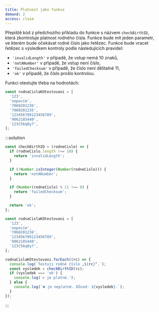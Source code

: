 ```yaml
---
title: Platnost jako funkce
demand: 2
access: claim
---
```


Přepiště kód z předchozího příkladu do funkce s názvem `checkBirthID`, která zkontroluje platnost rodného čísla. Funkce bude mít jeden parametr, ve kterém bude očekávat rodné číslo jako řetězec. Funkce bude vracet řetězec s výsledkem kontroly podle následujících pravidel:

- `'invalidLength'` v případě, že vstup nemá 10 znaků,
- `'notANumber'` v případě, že vstup není číslo,
- `'failedChecksum'` v případě, že číslo není dělitalné 11,
- `'ok'` v případě, že číslo prošlo kontrolou.

Funkci otestujte třeba na hodnotách:

```js
const rodnaCislaKOtestovani = [
  '123',
  'nepovím',
  '7060201236',
  '7060201235',
  '123456789123456789',
  '9062185440',
  '123č56q8y7',
];
```

:::solution

```js
const checkBirthID = (rodneCislo) => {
  if (rodneCislo.length !== 10) {
    return 'invalidLength';
  }

  if (!Number.isInteger(Number(rodneCislo))) {
    return 'notANumber';
  }

  if (Number(rodneCislo) % 11 !== 0) {
    return 'failedChecksum';
  }

  return 'ok';
};

const rodnaCislaKOtestovani = [
  '123',
  'nepovím',
  '7060201236',
  '123456789123456789',
  '9062185440',
  '123č56q8y7',
];

rodnaCislaKOtestovani.forEach((rc) => {
  console.log(`Testuji rodné číslo „${rc}“.`);
  const vysledek = checkBirthID(rc);
  if (vysledek === 'ok') {
    console.log('✔️ je platné.');
  } else {
    console.log(`❌ je neplatné. Důvod: ${vysledek}.`);
  }
});
```

:::
